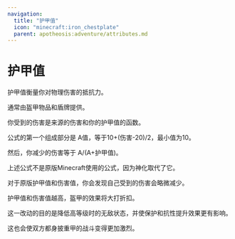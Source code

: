 ```yaml
---
navigation:
  title: "护甲值"
  icon: "minecraft:iron_chestplate"
  parent: apotheosis:adventure/attributes.md
---
```


# 护甲值

<Color id="blue">护甲值</Color>衡量你对物理伤害的抵抗力。

通常由盔甲物品和盾牌提供。

你受到的伤害是来源的伤害和你的护甲值的函数。

公式的第一个组成部分是
A值，等于<Color id="blue">10+(伤害-20)/2</Color>，最小值为<Color id="blue">10</Color>。

然后，你减少的伤害等于
<Color id="blue">A/(A+护甲值)</Color>。

上述公式不是原版Minecraft使用的公式，因为神化取代了它。

对于原版护甲值和伤害值，你会发现自己受到的伤害会略微减少。

护甲值和伤害值越高，盔甲的效果将大打折扣。

这一改动的目的是降低高等级时的无敌状态，并使<Color id="blue">保护</Color>和<Color id="blue">抗性提升</Color>效果更有影响。

这也会使双方都身披重甲的战斗变得更加激烈。

